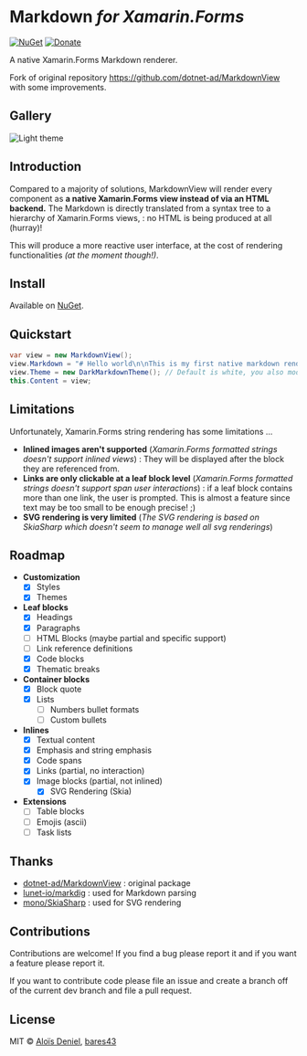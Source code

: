 # Markdown *for Xamarin.Forms* 

[![NuGet](https://img.shields.io/nuget/v/Xam.Forms.Markdown.svg?label=NuGet)](https://www.nuget.org/packages/Xam.Forms.Markdown/) [![Donate](https://img.shields.io/badge/donate-paypal-yellow.svg)](https://www.paypal.com/cgi-bin/webscr?cmd=_donations&business=ZJZKXPPGBKKAY&lc=US&item_name=GitHub&item_number=0000001&currency_code=USD&bn=PP%2dDonationsBF%3abtn_donate_SM%2egif%3aNonHosted)

A native Xamarin.Forms Markdown renderer.

Fork of original repository https://github.com/dotnet-ad/MarkdownView with some improvements.

## Gallery

![Light theme](Documentation/Screenshot.png)

## Introduction

Compared to a majority of solutions, MarkdownView will render every component as **a native Xamarin.Forms view instead of via an HTML backend.** The Markdown is directly translated from a syntax tree to a hierarchy of Xamarin.Forms views, : no HTML is being produced at all (hurray)!

This will produce a more reactive user interface, at the cost of rendering functionalities *(at the moment though!)*.

## Install

Available on [NuGet](https://www.nuget.org/packages/Xam.Forms.Markdown/).

## Quickstart

```csharp
var view = new MarkdownView();
view.Markdown = "# Hello world\n\nThis is my first native markdown rendering";
view.Theme = new DarkMarkdownTheme(); // Default is white, you also modify various values
this.Content = view;
```

## Limitations

Unfortunately, Xamarin.Forms string rendering has some limitations ...

* **Inlined images aren't supported** (*Xamarin.Forms formatted strings doesn't support inlined views*) : They will be displayed after the block they are referenced from.
* **Links are only clickable at a leaf block level**  (*Xamarin.Forms formatted strings doesn't support span user interactions*) : if a leaf block contains more than one link, the user is prompted. This is almost a feature since text may be too small to be enough precise! ;)
* **SVG rendering is very limited** (*The SVG rendering is based on SkiaSharp which doesn't seem to manage well all svg renderings*)

## Roadmap

* **Customization**
	* [X] Styles 
	* [X] Themes 
* **Leaf blocks**
	* [X] Headings
	* [X] Paragraphs
	* [ ] HTML Blocks (maybe partial and specific support)
	* [ ] Link reference definitions
	* [X] Code blocks
	* [X] Thematic breaks
* **Container blocks**
	* [X] Block quote
	* [X] Lists
		* [ ] Numbers bullet formats
		* [ ] Custom bullets
* **Inlines**
	* [X] Textual content
	* [X] Emphasis and string emphasis
	* [X] Code spans
	* [X] Links (partial, no interaction)
	* [X] Image blocks (partial, not inlined)
		* [X] SVG Rendering (Skia)
* **Extensions**
	* [ ] Table blocks
	* [ ] Emojis (ascii)
	* [ ] Task lists 

## Thanks

* [dotnet-ad/MarkdownView](https://github.com/dotnet-ad/MarkdownView) : original package
* [lunet-io/markdig](https://github.com/lunet-io/markdig) : used for Markdown parsing
* [mono/SkiaSharp](https://github.com/mono/SkiaSharp) : used for SVG rendering

## Contributions

Contributions are welcome! If you find a bug please report it and if you want a feature please report it.

If you want to contribute code please file an issue and create a branch off of the current dev branch and file a pull request.

## License

MIT © [Aloïs Deniel](http://aloisdeniel.github.io), [bares43](https://janbares.cz/en/)

